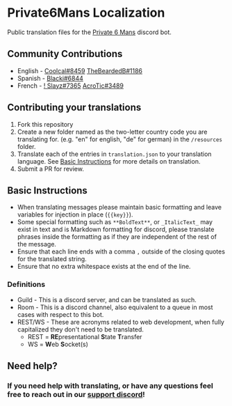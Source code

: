 # Private6Mans Localization

Public translation files for the [Private 6 Mans](https://beta.private6mans.xyz/discord) discord bot.

## Community Contributions

- English - [Coolcal#8459](https://github.com/coolcalcacol) [TheBeardedB#1186](https://github.com/TheBeardedB)
- Spanish - [Blacki#6844](https://github.com/Blacker2911)
- French  - [! Slayz#7365](https://steamcommunity.com/profiles/76561198322608921) [AcroTic#3489](https://steamcommunity.com/id/AcroTicRL/)

## Contributing your translations

1. Fork this repository
2. Create a new folder named as the two-letter country code you are translating for. (e.g. "en" for english, "de" for german) in the `/resources` folder.
3. Translate each of the entries in `translation.json` to your translation language. See [Basic Instructions](#basic-instructions) for more details on translation.
4. Submit a PR for review.

## Basic Instructions

* When translating messages please maintain basic formatting and leave variables for injection in place (`{{key}}`).
* Some special formatting such as `**BoldText**`, or `_ItalicText_` may exist in text and is Markdown formatting for discord, please translate phrases inside the formatting as if they are independent of the rest of the message.
* Ensure that each line ends with a comma `,` outside of the closing quotes for the translated string.
* Ensure that no extra whitespace exists at the end of the line.

### Definitions

* Guild - This is a discord server, and can be translated as such.
* Room - This is a discord channel, also equivalent to a queue in most cases with respect to this bot.
* REST/WS - These are acronyms related to web development, when fully capitalized they don't need to be translated.
  * REST = **RE**presentational **S**tate **T**ransfer
  * WS = **W**eb **S**ocket(s)

## Need help?

### If you need help with translating, or have any questions feel free to reach out in our **[support discord](https://private6mans.xyz/discord)**!
